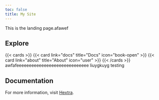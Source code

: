 ```yaml
---
toc: false
title: My Site
---
```


This is the landing page.afawef

## Explore

{{< cards >}}
  {{< card link="docs" title="Docs" icon="book-open" >}}
  {{< card link="about" title="About" icon="user" >}}
{{< /cards >}}
awfafeeeeeeeeeeeeeeeeeeeeeeeeeeeee
liuygkuyg
testing

## Documentation

For more information, visit [Hextra](https://imfing.github.io/hextra).
